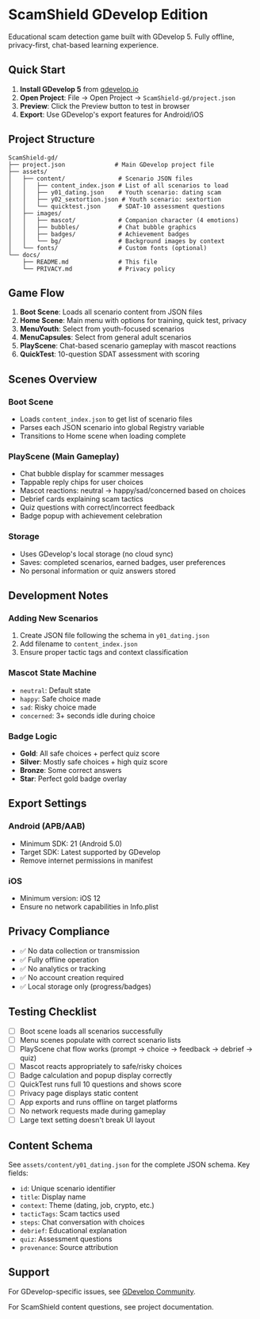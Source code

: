 # ScamShield GDevelop Edition

Educational scam detection game built with GDevelop 5. Fully offline, privacy-first, chat-based learning experience.

## Quick Start

1. **Install GDevelop 5** from [gdevelop.io](https://gdevelop.io)
2. **Open Project**: File → Open Project → `ScamShield-gd/project.json`
3. **Preview**: Click the Preview button to test in browser
4. **Export**: Use GDevelop's export features for Android/iOS

## Project Structure

```
ScamShield-gd/
├── project.json              # Main GDevelop project file
├── assets/
│   ├── content/               # Scenario JSON files
│   │   ├── content_index.json # List of all scenarios to load
│   │   ├── y01_dating.json    # Youth scenario: dating scam
│   │   ├── y02_sextortion.json # Youth scenario: sextortion
│   │   └── quicktest.json     # SDAT-10 assessment questions
│   ├── images/
│   │   ├── mascot/            # Companion character (4 emotions)
│   │   ├── bubbles/           # Chat bubble graphics
│   │   ├── badges/            # Achievement badges
│   │   └── bg/                # Background images by context
│   └── fonts/                 # Custom fonts (optional)
└── docs/
    ├── README.md              # This file
    └── PRIVACY.md             # Privacy policy
```

## Game Flow

1. **Boot Scene**: Loads all scenario content from JSON files
2. **Home Scene**: Main menu with options for training, quick test, privacy
3. **MenuYouth**: Select from youth-focused scenarios
4. **MenuCapsules**: Select from general adult scenarios  
5. **PlayScene**: Chat-based scenario gameplay with mascot reactions
6. **QuickTest**: 10-question SDAT assessment with scoring

## Scenes Overview

### Boot Scene
- Loads `content_index.json` to get list of scenario files
- Parses each JSON scenario into global Registry variable
- Transitions to Home scene when loading complete

### PlayScene (Main Gameplay)
- Chat bubble display for scammer messages
- Tappable reply chips for user choices
- Mascot reactions: neutral → happy/sad/concerned based on choices
- Debrief cards explaining scam tactics
- Quiz questions with correct/incorrect feedback
- Badge popup with achievement celebration

### Storage
- Uses GDevelop's local storage (no cloud sync)
- Saves: completed scenarios, earned badges, user preferences
- No personal information or quiz answers stored

## Development Notes

### Adding New Scenarios
1. Create JSON file following the schema in `y01_dating.json`
2. Add filename to `content_index.json`
3. Ensure proper tactic tags and context classification

### Mascot State Machine
- `neutral`: Default state
- `happy`: Safe choice made
- `sad`: Risky choice made  
- `concerned`: 3+ seconds idle during choice

### Badge Logic
- **Gold**: All safe choices + perfect quiz score
- **Silver**: Mostly safe choices + high quiz score
- **Bronze**: Some correct answers
- **Star**: Perfect gold badge overlay

## Export Settings

### Android (APB/AAB)
- Minimum SDK: 21 (Android 5.0)
- Target SDK: Latest supported by GDevelop
- Remove internet permissions in manifest

### iOS
- Minimum version: iOS 12
- Ensure no network capabilities in Info.plist

## Privacy Compliance

- ✅ No data collection or transmission
- ✅ Fully offline operation
- ✅ No analytics or tracking
- ✅ No account creation required
- ✅ Local storage only (progress/badges)

## Testing Checklist

- [ ] Boot scene loads all scenarios successfully
- [ ] Menu scenes populate with correct scenario lists
- [ ] PlayScene chat flow works (prompt → choice → feedback → debrief → quiz)
- [ ] Mascot reacts appropriately to safe/risky choices
- [ ] Badge calculation and popup display correctly
- [ ] QuickTest runs full 10 questions and shows score
- [ ] Privacy page displays static content
- [ ] App exports and runs offline on target platforms
- [ ] No network requests made during gameplay
- [ ] Large text setting doesn't break UI layout

## Content Schema

See `assets/content/y01_dating.json` for the complete JSON schema. Key fields:

- `id`: Unique scenario identifier
- `title`: Display name
- `context`: Theme (dating, job, crypto, etc.)
- `tacticTags`: Scam tactics used
- `steps`: Chat conversation with choices
- `debrief`: Educational explanation 
- `quiz`: Assessment questions
- `provenance`: Source attribution

## Support

For GDevelop-specific issues, see [GDevelop Community](https://community.gdevelop.io).

For ScamShield content questions, see project documentation.
